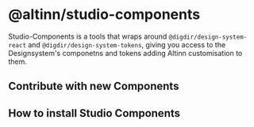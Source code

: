 # @altinn/studio-components

Studio-Components is a tools that wraps around `@digdir/design-system-react` and `@digdir/design-system-tokens`, giving you access to the Designsystem's componetns and tokens adding Altinn customisation to them.

## Contribute with new Components

## How to install Studio Components

